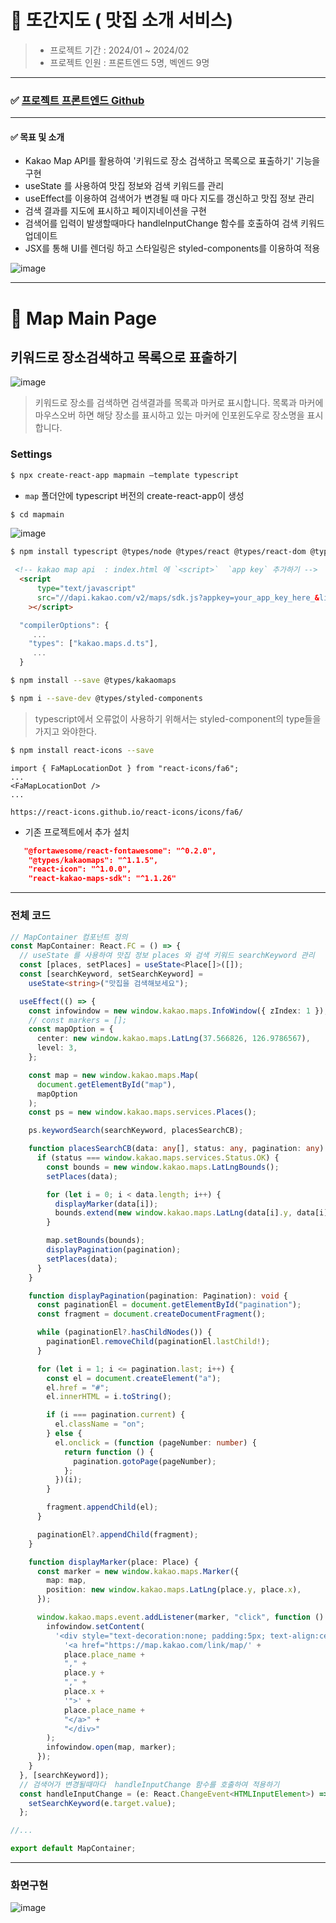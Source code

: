 # 🍴 또간지도 ( 맛집 소개 서비스) 

> * 프로젝트 기간 : 2024/01 ~ 2024/02
> * 프로젝트 인원 : 프론트엔드 5명, 벡엔드 9명 

---
### ✅ [프로젝트 프론트엔드 Github](https://github.com/SupercodingProject-3th/FRONT-END) 
---

#### ✅ 목표 및 소개 

* Kakao Map API를 활용하여 '키워드로 장소 검색하고 목록으로 표출하기' 기능을 구현
* useState 를 사용하여 맛집 정보와 검색 키워드를 관리
* useEffect를 이용하여 검색어가 변경될 때 마다 지도를 갱신하고 맛집 정보 관리
* 검색 결과를 지도에 표시하고 페이지네이션을 구현
* 검색어를 입력이 발생할때마다 handleInputChange 함수를 호출하여 검색 키워드 업데이트
* JSX를 통해 UI를 렌더링 하고 스타일링은 styled-components를 이용하여 적용  

![image](https://github.com/oiosu/React-map/assets/99783474/99b5f019-2758-47ab-a9d0-eecca17f4ef8)



---


# 🍴 Map Main Page

## 키워드로 장소검색하고 목록으로 표출하기
![image](https://github.com/oiosu/React-map/assets/99783474/5064a32b-e7d2-443e-818e-4bed4112387c)


> 키워드로 장소를 검색하면 검색결과를 목록과 마커로 표시합니다. 목록과 마커에 마우스오버 하면 해당 장소를 표시하고 있는 마커에 인포윈도우로 장소명을 표시합니다.

### Settings

```bash
$ npx create-react-app mapmain —template typescript
```
* `map` 폴더안에 typescript 버전의 create-react-app이 생성

```bash
$ cd mapmain
```

![image](https://github.com/oiosu/React-map/assets/99783474/65d87b0c-73d6-4663-9a39-58b76bb3dcf3)


```bash
$ npm install typescript @types/node @types/react @types/react-dom @types/jest
```

```html
 <!-- kakao map api  : index.html 에 `<script>`  `app key` 추가하기 -->
  <script
      type="text/javascript"
      src="//dapi.kakao.com/v2/maps/sdk.js?appkey=your_app_key_here_&libraries=services,clusterer"
    ></script>
```

```typescript
  "compilerOptions": {
     ...
    "types": ["kakao.maps.d.ts"],
     ...
  }
```

```bash
$ npm install --save @types/kakaomaps
```

```bash
$ npm i --save-dev @types/styled-components
```

> typescript에서 오류없이 사용하기 위해서는 styled-component의 type들을 가지고 와야한다.


```bash
$ npm install react-icons --save
```

```react
import { FaMapLocationDot } from "react-icons/fa6";
...
<FaMapLocationDot />
...
```
`https://react-icons.github.io/react-icons/icons/fa6/`

* 기존 프로젝트에서 추가 설치
```json
   "@fortawesome/react-fontawesome": "^0.2.0",
    "@types/kakaomaps": "^1.1.5",
    "react-icon": "^1.0.0",
    "react-kakao-maps-sdk": "^1.1.26"
```

---


### 전체 코드 

```typescript
// MapContainer 컴포넌트 정의
const MapContainer: React.FC = () => {
  // useState 를 사용하여 맛집 정보 places 와 검색 키워드 searchKeyword 관리
  const [places, setPlaces] = useState<Place[]>([]);
  const [searchKeyword, setSearchKeyword] =
    useState<string>("맛집을 검색해보세요");

  useEffect(() => {
    const infowindow = new window.kakao.maps.InfoWindow({ zIndex: 1 });
    // const markers = [];
    const mapOption = {
      center: new window.kakao.maps.LatLng(37.566826, 126.9786567),
      level: 3,
    };

    const map = new window.kakao.maps.Map(
      document.getElementById("map"),
      mapOption
    );
    const ps = new window.kakao.maps.services.Places();

    ps.keywordSearch(searchKeyword, placesSearchCB);

    function placesSearchCB(data: any[], status: any, pagination: any) {
      if (status === window.kakao.maps.services.Status.OK) {
        const bounds = new window.kakao.maps.LatLngBounds();
        setPlaces(data);

        for (let i = 0; i < data.length; i++) {
          displayMarker(data[i]);
          bounds.extend(new window.kakao.maps.LatLng(data[i].y, data[i].x));
        }

        map.setBounds(bounds);
        displayPagination(pagination);
        setPlaces(data);
      }
    }

    function displayPagination(pagination: Pagination): void {
      const paginationEl = document.getElementById("pagination");
      const fragment = document.createDocumentFragment();

      while (paginationEl?.hasChildNodes()) {
        paginationEl.removeChild(paginationEl.lastChild!);
      }

      for (let i = 1; i <= pagination.last; i++) {
        const el = document.createElement("a");
        el.href = "#";
        el.innerHTML = i.toString();

        if (i === pagination.current) {
          el.className = "on";
        } else {
          el.onclick = (function (pageNumber: number) {
            return function () {
              pagination.gotoPage(pageNumber);
            };
          })(i);
        }

        fragment.appendChild(el);
      }

      paginationEl?.appendChild(fragment);
    }

    function displayMarker(place: Place) {
      const marker = new window.kakao.maps.Marker({
        map: map,
        position: new window.kakao.maps.LatLng(place.y, place.x),
      });

      window.kakao.maps.event.addListener(marker, "click", function () {
        infowindow.setContent(
          '<div style="text-decoration:none; padding:5px; text-align:center; font-size:12px; font-weight:bold;">' +
            '<a href="https://map.kakao.com/link/map/' +
            place.place_name +
            "," +
            place.y +
            "," +
            place.x +
            '">' +
            place.place_name +
            "</a>" +
            "</div>"
        );
        infowindow.open(map, marker);
      });
    }
  }, [searchKeyword]);
  // 검색어가 변경될때마다  handleInputChange 함수를 호출하여 적용하기
  const handleInputChange = (e: React.ChangeEvent<HTMLInputElement>) => {
    setSearchKeyword(e.target.value);
  };

//...

export default MapContainer;
```

---

### 화면구현 

![image](https://github.com/oiosu/React-map/assets/99783474/a2da879d-1ed0-4f9f-b895-60aaae684de5)

